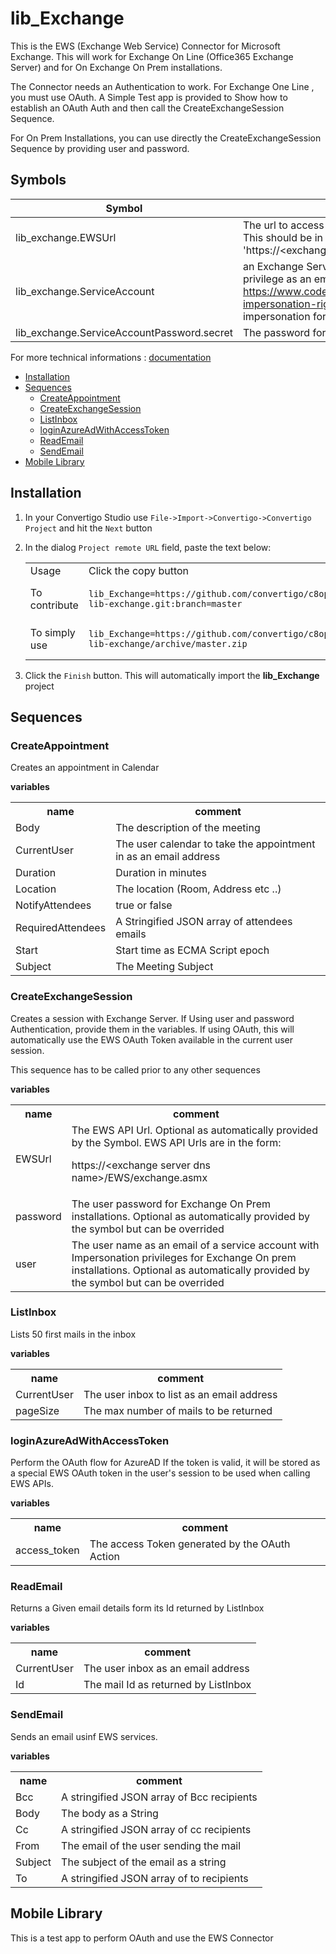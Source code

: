 


# lib_Exchange

This is the EWS (Exchange Web Service) Connector for Microsoft Exchange. This will work for Exchange On Line (Office365 Exchange Server) and for On Exchange On Prem installations.

The Connector needs an Authentication to work. For Exchange One Line , you must use OAuth. A Simple Test app is provided to Show how to establish an OAuth Auth and then call the CreateExchangeSession Sequence.

For On Prem Installations, you can use directly the  CreateExchangeSession Sequence by providing user and password.

## Symbols

| Symbol            | Usage                  |
|-------------------|----------------------|
| lib_exchange.EWSUrl  | The url to access EWS Api for On Prem Exchange servers. This should be in the form 'https://&lt;exchange.server.dns.name&gt;/ews/exchange.asmx'   |
| lib_exchange.ServiceAccount  | an Exchange Service account having the Impersonation privilege as an email address. See https://www.codetwo.com/kb/how-to-set-impersonation-rights-manually/ on how to configure impersonation for an account |
| lib_exchange.ServiceAccountPassword.secret  | The password for this service account |




For more technical informations : [documentation](./project.md)

- [Installation](#installation)
- [Sequences](#sequences)
    - [CreateAppointment](#createappointment)
    - [CreateExchangeSession](#createexchangesession)
    - [ListInbox](#listinbox)
    - [loginAzureAdWithAccessToken](#loginazureadwithaccesstoken)
    - [ReadEmail](#reademail)
    - [SendEmail](#sendemail)
- [Mobile Library](#mobile-library)


## Installation

1. In your Convertigo Studio use `File->Import->Convertigo->Convertigo Project` and hit the `Next` button
2. In the dialog `Project remote URL` field, paste the text below:
   <table>
     <tr><td>Usage</td><td>Click the copy button</td></tr>
     <tr><td>To contribute</td><td>

     ```
     lib_Exchange=https://github.com/convertigo/c8oprj-lib-exchange.git:branch=master
     ```
     </td></tr>
     <tr><td>To simply use</td><td>

     ```
     lib_Exchange=https://github.com/convertigo/c8oprj-lib-exchange/archive/master.zip
     ```
     </td></tr>
    </table>
3. Click the `Finish` button. This will automatically import the __lib_Exchange__ project


## Sequences

### CreateAppointment

Creates an appointment in Calendar

**variables**

<table>
<tr>
<th>name</th><th>comment</th>
</tr>
<tr>
<td>Body</td><td>The description of the meeting</td>
</tr>
<tr>
<td>CurrentUser</td><td>The user calendar to take the appointment in as an email address</td>
</tr>
<tr>
<td>Duration</td><td>Duration in minutes</td>
</tr>
<tr>
<td>Location</td><td>The location (Room, Address etc ..)</td>
</tr>
<tr>
<td>NotifyAttendees</td><td>true or  false</td>
</tr>
<tr>
<td>RequiredAttendees</td><td>A Stringified JSON array of attendees emails</td>
</tr>
<tr>
<td>Start</td><td>Start time as ECMA Script epoch</td>
</tr>
<tr>
<td>Subject</td><td>The Meeting Subject</td>
</tr>
</table>

### CreateExchangeSession

Creates a session with Exchange Server. If Using user and password Authentication, provide them in the variables. If using OAuth, this will automatically use the EWS OAuth Token available in the current user session.

This sequence has to be called prior to any other sequences


**variables**

<table>
<tr>
<th>name</th><th>comment</th>
</tr>
<tr>
<td>EWSUrl</td><td>The EWS API Url. Optional as automatically provided by the Symbol. EWS API Urls are in the form:

https://&lt;exchange server dns name&gt;/EWS/exchange.asmx
</td>
</tr>
<tr>
<td>password</td><td>The user password for Exchange On Prem installations. Optional as automatically provided by the symbol but can be overrided
</td>
</tr>
<tr>
<td>user</td><td>The user name as an email of a service account with Impersonation privileges for Exchange On prem installations. Optional as automatically provided by the symbol but can be overrided</td>
</tr>
</table>

### ListInbox

Lists 50 first mails in the inbox 

**variables**

<table>
<tr>
<th>name</th><th>comment</th>
</tr>
<tr>
<td>CurrentUser</td><td>The user inbox to list as an email address</td>
</tr>
<tr>
<td>pageSize</td><td>The max number of mails to be returned</td>
</tr>
</table>

### loginAzureAdWithAccessToken

Perform the OAuth flow for AzureAD If the token is valid, it will be stored as a special EWS OAuth token in the user's session to be used when calling EWS APIs.


**variables**

<table>
<tr>
<th>name</th><th>comment</th>
</tr>
<tr>
<td>access_token</td><td>The access Token generated by the OAuth Action</td>
</tr>
</table>

### ReadEmail

Returns a Given email details form its Id returned by ListInbox

**variables**

<table>
<tr>
<th>name</th><th>comment</th>
</tr>
<tr>
<td>CurrentUser</td><td>The user inbox as an email address</td>
</tr>
<tr>
<td>Id</td><td>The mail Id as returned by ListInbox</td>
</tr>
</table>

### SendEmail

Sends an email usinf EWS services.

**variables**

<table>
<tr>
<th>name</th><th>comment</th>
</tr>
<tr>
<td>Bcc</td><td>A stringified JSON array of Bcc recipients</td>
</tr>
<tr>
<td>Body</td><td>The body as a String</td>
</tr>
<tr>
<td>Cc</td><td>A stringified JSON array of cc recipients</td>
</tr>
<tr>
<td>From</td><td>The email of the user sending the mail</td>
</tr>
<tr>
<td>Subject</td><td>The subject of the email as a string</td>
</tr>
<tr>
<td>To</td><td>A stringified JSON array of to recipients</td>
</tr>
</table>

## Mobile Library

This is a test app to perform OAuth and use the EWS Connector



